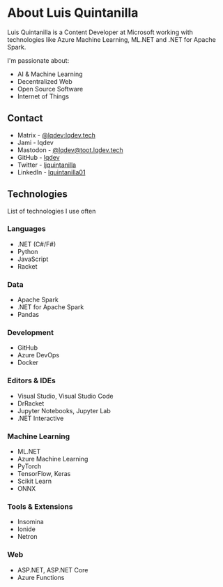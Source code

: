 # About Luis Quintanilla

Luis Quintanilla is a Content Developer at Microsoft working with technologies like Azure Machine Learning, ML.NET and .NET for Apache Spark.

I'm passionate about:

- AI & Machine Learning
- Decentralized Web
- Open Source Software
- Internet of Things

## Contact

- Matrix - [@lqdev:lqdev.tech](https://matrix.to/#/@lqdev:lqdev.tech)
- Jami - lqdev
- Mastodon - [@lqdev@toot.lqdev.tech](https://toot.lqdev.tech/@lqdev)
- GitHub - [lqdev](https://github.com/lqdev)
- Twitter - [ljquintanilla](https://twitter.com/ljquintanilla)
- LinkedIn - [lquintanilla01](https://www.linkedin.com/in/lquintanilla01/)

## Technologies

List of technologies I use often

### Languages

- .NET (C#/F#)
- Python
- JavaScript
- Racket

### Data

- Apache Spark
- .NET for Apache Spark
- Pandas

### Development

- GitHub
- Azure DevOps
- Docker

### Editors & IDEs

- Visual Studio, Visual Studio Code
- DrRacket
- Jupyter Notebooks, Jupyter Lab
- .NET Interactive

### Machine Learning

- ML.NET
- Azure Machine Learning
- PyTorch
- TensorFlow, Keras
- Scikit Learn
- ONNX

### Tools & Extensions

- Insomina
- Ionide
- Netron

### Web

- ASP.NET, ASP.NET Core
- Azure Functions
